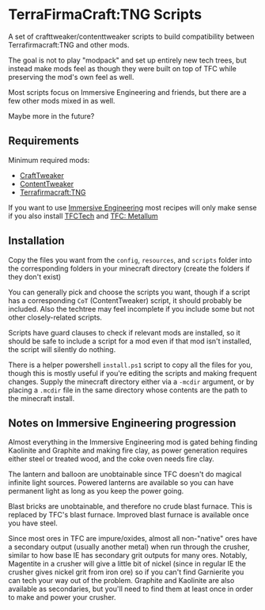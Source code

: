 
# TerraFirmaCraft:TNG Scripts

A set of crafttweaker/contenttweaker scripts to build compatibility between Terrafirmacraft:TNG and other mods.

The goal is not to play "modpack" and set up entirely new tech trees, but instead make mods feel as though they were built on top of TFC while preserving the mod's own feel as well.

Most scripts focus on Immersive Engineering and friends, but there are a few other mods mixed in as well.

Maybe more in the future?

## Requirements

Minimum required mods:

- [CraftTweaker](https://www.curseforge.com/minecraft/mc-mods/crafttweaker)
- [ContentTweaker](https://www.curseforge.com/minecraft/mc-mods/contenttweaker)
- [Terrafirmacraft:TNG](https://www.curseforge.com/minecraft/mc-mods/tfcraft/files/all?filter-game-version=2020709689%3A6756)

If you want to use [Immersive Engineering](https://www.curseforge.com/minecraft/mc-mods/immersive-engineering) most recipes will only make sense if you also install [TFCTech](https://www.curseforge.com/minecraft/mc-mods/tfctech-unofficial) and [TFC: Metallum](https://www.curseforge.com/minecraft/mc-mods/tfc-metallum)

## Installation

Copy the files you want from the `config`, `resources`, and `scripts` folder into the corresponding folders in your minecraft directory (create the folders if they don't exist)

You can generally pick and choose the scripts you want, though if a script has a corresponding `CoT` (ContentTweaker) script, it should probably be included. Also the techtree may feel incomplete if you include some but not other closely-related scripts.

Scripts have guard clauses to check if relevant mods are installed, so it should be safe to include a script for a mod even if that mod isn't installed, the script will silently do nothing.

There is a helper powershell `install.ps1` script to copy all the files for you, though this is mostly useful if you're editing the scripts and making frequent changes. Supply the minecraft directory either via a `-mcdir` argument, or by placing a `.mcdir` file in the same directory whose contents are the path to the minecraft install.

## Notes on Immersive Engineering progression

Almost everything in the Immersive Engineering mod is gated behing finding Kaolinite and Graphite and making fire clay, as power generation requires either steel or treated wood, and the coke oven needs fire clay.

The lantern and balloon are unobtainable since TFC doesn't do magical infinite light sources. Powered lanterns are available so you can have permanent light as long as you keep the power going.

Blast bricks are unobtainable, and therefore no crude blast furnace. This is replaced by TFC's blast furnace. Improved blast furnace is available once you have steel.

Since most ores in TFC are impure/oxides, almost all non-"native" ores have a secondary output (usually another metal) when run through the crusher, similar to how base IE has secondary grit outputs for many ores. Notably, Magentite in a crusher will give a little bit of nickel (since in regular IE the crusher gives nickel grit from iron ore) so if you can't find Garnierite you can tech your way out of the problem. Graphite and Kaolinite are also available as secondaries, but you'll need to find them at least once in order to make and power your crusher.
